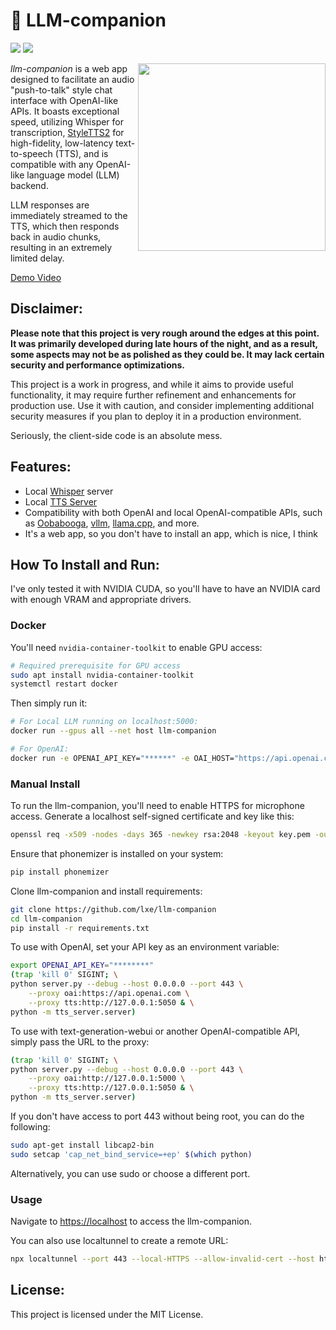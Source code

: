 # 🤖 LLM-companion

![](https://img.shields.io/badge/no-bugs-brightgreen.svg) ![](https://img.shields.io/badge/coverage-%F0%9F%92%AF-green.svg)

<img align="right" src="./llm-companion.gif" width="300" />

*llm-companion* is a web app designed to facilitate an audio "push-to-talk" style chat interface with OpenAI-like APIs. It boasts exceptional speed, utilizing Whisper for transcription, [StyleTTS2](https://github.com/yl4579/StyleTTS2) for high-fidelity, low-latency text-to-speech (TTS), and is compatible with any OpenAI-like language model (LLM) backend. 

LLM responses are immediately streamed to the TTS, which then responds back in audio chunks, resulting in an extremely limited delay.

[Demo Video](https://twitter.com/lxe/status/1745348827983560991)

## Disclaimer:

**Please note that this project is very rough around the edges at this point. It was primarily developed during late hours of the night, and as a result, some aspects may not be as polished as they could be. It may lack certain security and performance optimizations.**

This project is a work in progress, and while it aims to provide useful functionality, it may require further refinement and enhancements for production use. Use it with caution, and consider implementing additional security measures if you plan to deploy it in a production environment.

Seriously, the client-side code is an absolute mess.

## Features:

- Local [Whisper](https://openai.com/research/whisper) server
- Local [TTS Server](https://github.com/lxe/tts-server)
- Compatibility with both OpenAI and local OpenAI-compatible APIs, such as [Oobabooga](https://github.com/oobabooga/text-generation-webui), [vllm](https://github.com/vllm-project/vllm), [llama.cpp](https://github.com/ggerganov/llama.cpp), and more.
- It's a web app, so you don't have to install an app, which is nice, I think

## How To Install and Run:

I've only tested it with NVIDIA CUDA, so you'll have to have an NVIDIA card with enough VRAM and appropriate drivers.

### Docker

You'll need `nvidia-container-toolkit` to enable GPU access:

```bash
# Required prerequisite for GPU access
sudo apt install nvidia-container-toolkit
systemctl restart docker
```

Then simply run it:

```bash
# For Local LLM running on localhost:5000:
docker run --gpus all --net host llm-companion

# For OpenAI:
docker run -e OPENAI_API_KEY="******" -e OAI_HOST="https://api.openai.com" --gpus all --net host llm-companion
```

### Manual Install

To run the llm-companion, you'll need to enable HTTPS for microphone access. Generate a localhost self-signed certificate and key like this:

```bash
openssl req -x509 -nodes -days 365 -newkey rsa:2048 -keyout key.pem -out cert.pem -subj "/CN=localhost"
```

Ensure that phonemizer is installed on your system:

```bash
pip install phonemizer
```

Clone llm-companion and install requirements: 

```bash
git clone https://github.com/lxe/llm-companion
cd llm-companion
pip install -r requirements.txt
```

To use with OpenAI, set your API key as an environment variable:

```bash
export OPENAI_API_KEY="********"
(trap 'kill 0' SIGINT; \
python server.py --debug --host 0.0.0.0 --port 443 \
    --proxy oai:https://api.openai.com \
    --proxy tts:http://127.0.0.1:5050 & \
python -m tts_server.server)
```

To use with text-generation-webui or another OpenAI-compatible API, simply pass the URL to the proxy:

```bash
(trap 'kill 0' SIGINT; \
python server.py --debug --host 0.0.0.0 --port 443 \
    --proxy oai:http://127.0.0.1:5000 \
    --proxy tts:http://127.0.0.1:5050 & \
python -m tts_server.server)
```

If you don't have access to port 443 without being root, you can do the following:

```bash
sudo apt-get install libcap2-bin
sudo setcap 'cap_net_bind_service=+ep' $(which python)
```

Alternatively, you can use sudo or choose a different port.

### Usage

Navigate to [https://localhost](https://localhost) to access the llm-companion.

You can also use localtunnel to create a remote URL:

```bash
npx localtunnel --port 443 --local-HTTPS --allow-invalid-cert --host http://loca.lt
```

## License:

This project is licensed under the MIT License.
